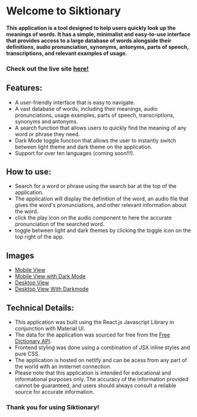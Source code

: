 # Welcome to Siktionary

#### This application is a tool designed to help users quickly look up the meanings of words. It has a simple, minimalist and easy-to-use interface that provides access to a large database of words alongside their definitions, audio pronunciation, synonyms, antonyms, parts of speech, transcriptions, and relevant examples of usage. 

### Check out the live site [here!](https://siktionary.netlify.app/)

## Features:

- A user-friendly interface that is easy to navigate.
- A vast database of words, including their meanings, audio pronunciations, usage examples, parts of speech, transcriptions, synonyms and antonyms.
- A search function that allows users to quickly find the meaning of any word or phrase they need.
- Dark Mode toggle function that allows the user to instantly switch between light theme and dark theme on the application.
- Support for over ten languages (coming soon!!!).

## How to use:

- Search for a word or phrase using the search bar at the top of the application.
- The application will display the definition of the word, an audio file that gives the word's pronunciations, and other relevant information about the word.
- click the play icon on the audio component to here the accurate pronunciation of the searched word.
- toggle between light and dark themes by clicking the toggle icon on the top right of the app.


## Images

- [Mobile View ](./src/assets/Siktionary2.jpg)
- [Mobile View with Dark Mode](./src/assets/Siktionary1.jpg)
- [Desktop View](./src/assets/Siktionary4.png)
- [Desktop View With Darkmode](./src/assets/Siktionary3.png)


## Technical Details:

- This application was built using the React.js Javascript Library in conjunction with Material UI.
- The data for the application was sourced for free from the [Free Dictionary API](https://dictionaryapi.dev/).
- Frontend styling was done using a combination of JSX inline styles and pure CSS.
- The application is hosted on netlify and can be acess from any part of the world with an innternet connection.
- Please note that this application is intended for educational and informational purposes only. The accuracy of the information provided cannot be guaranteed, and users should always consult a reliable source for accurate information.

### Thank you for using Siktionary!
